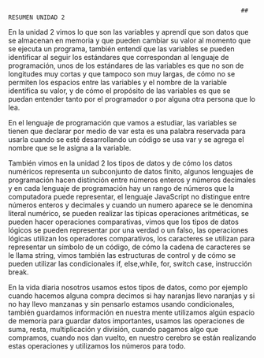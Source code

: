 

                                                                      ## RESUMEN UNIDAD 2


En la unidad 2 vimos lo que son las variables y aprendí que son datos que se almacenan en memoria y que pueden cambiar su valor al momento que se ejecuta un programa, también entendí que las variables se pueden identificar al seguir los estándares que correspondan al lenguaje de programación, unos de los estándares de las variables es que no son de longitudes muy cortas y que tampoco son muy largas, de cómo no se permiten los espacios entre las variables y el nombre de la variable identifica su valor, y de cómo el propósito de las variables es que se puedan entender tanto por el programador o por alguna otra persona que lo lea.


En el lenguaje de programación que vamos a estudiar, las variables se tienen que declarar por medio de var esta es una palabra reservada para usarla cuando se esté desarrollando un código se usa var y se agrega el nombre que se le asigna a la variable.

También vimos en la unidad 2 los tipos de datos y de cómo los datos numéricos representa un subconjunto de datos finito,  algunos lenguajes de programación hacen distinción entre números enteros y números decimales y en cada lenguaje de programación hay un rango de números que la computadora puede representar, el lenguaje JavaScript no distingue entre números enteros y decimales y cuando un numero aparece se le denomina literal numérico, se pueden realizar las típicas operaciones aritméticas, se pueden hacer operaciones comparativas, vimos que los tipos de datos lógicos se pueden representar por una verdad o un falso, las operaciones lógicas utilizan los operadores comparativos, los caracteres se utilizan para representar un símbolo de un código, de cómo la cadena de caracteres se le llama string, vimos también las estructuras de control y de cómo se pueden utilizar las condicionales if, else,while, for, switch case, instrucción break.

En la vida diaria nosotros usamos estos tipos de datos, como por ejemplo cuando hacemos alguna compra decimos si hay naranjas llevo naranjas y si no hay llevo manzanas y sin pensarlo estamos usando condicionales, también guardamos información en nuestra mente utilizamos algún espacio de memoria para guardar datos importantes, usamos las operaciones de suma, resta, multiplicación y división, cuando pagamos algo que compramos, cuando nos dan vuelto, en nuestro cerebro se están realizando estas operaciones y utilizamos los números para todo.
